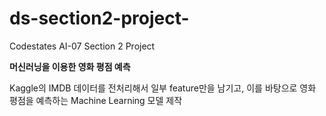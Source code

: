 # ds-section2-project-
Codestates AI-07 Section 2 Project

**머신러닝을 이용한 영화 평점 예측**

Kaggle의 IMDB 데이터를 전처리해서 일부 feature만을 남기고, 이를 바탕으로 영화 평점을 예측하는 Machine Learning 모델 제작
